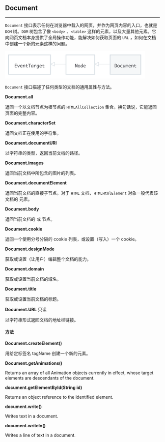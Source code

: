 ## Document

------

`Document` 接口表示任何在浏览器中载入的网页，并作为网页内容的入口，也就是`DOM` 树。`DOM` 树包含了像 `<body>` 、`<table>` 这样的元素，以及大量其他元素。它向网页文档本身提供了全局操作功能，能解决如何获取页面的 `URL` ，如何在文档中创建一个新的元素这样的问题。

<img src="assets/image-20210106152529477.png" alt="image-20210106152529477" style="zoom:50%;" />

`Document` 接口描述了任何类型的文档的通用属性与方法。

**Document.all**

返回一个以文档节点为根节点的 `HTMLAllCollection` 集合。换句话说，它能返回页面的完整内容。

**Document.characterSet**

返回文档正在使用的字符集。

**Document.documentURI**

以字符串的类型，返回当前文档的路径。

**Document.images**

返回当前文档中所包含的图片的列表。

**Document.documentElement**

返回当前文档的直接子节点。对于 `HTML` 文档，`HTMLHtmlElement` 对象一般代表该文档的<html> 元素。

**Document.body**

返回当前文档的 <body> 或 <frameset> 节点。

**Document.cookie**

返回一个使用分号分隔的 cookie 列表，或设置（写入）一个 cookie。

**Document.designMode**

获取或设置（让用户）编辑整个文档的能力。

**Document.domain**

获取或设置当前文档的域名。

**Document.title**

获取或设置当前文档的标题。

**Document.URL** 只读

以字符串形式返回文档的地址栏链接。

#### 方法

**Document.createElement()**

用给定标签名 tagName 创建一个新的元素。

**Document.getAnimations()**

Returns an array of all Animation objects currently in effect, whose target elements are descendants of the document.

**document.getElementById(String id)**

Returns an object reference to the identified element.

**document.write()**

Writes text in a document.

**document.writeln()**

Writes a line of text in a document.
